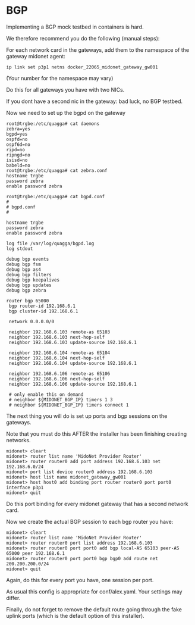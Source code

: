 BGP
===

Implementing a BGP mock testbed in containers is hard.

We therefore recommend you do the following (manual steps):

For each network card in the gateways, add them to the namespace of the gateway midonet agent:

```
ip link set p3p1 netns docker_22065_midonet_gateway_gw001
```
(Your number for the namespace may vary)

Do this for all gateways you have with two NICs.

If you dont have a second nic in the gateway: bad luck, no BGP testbed.

Now we need to set up the bgpd on the gateway

```
root@trgbe:/etc/quagga# cat daemons
zebra=yes
bgpd=yes
ospfd=no
ospf6d=no
ripd=no
ripngd=no
isisd=no
babeld=no
root@trgbe:/etc/quagga# cat zebra.conf
hostname trgbe
password zebra
enable password zebra

root@trgbe:/etc/quagga# cat bgpd.conf
#
# bgpd.conf
#

hostname trgbe
password zebra
enable password zebra

log file /var/log/quagga/bgpd.log
log stdout

debug bgp events
debug bgp fsm
debug bgp as4
debug bgp filters
debug bgp keepalives
debug bgp updates
debug bgp zebra

router bgp 65000
 bgp router-id 192.168.6.1
 bgp cluster-id 192.168.6.1

 network 0.0.0.0/0

 neighbor 192.168.6.103 remote-as 65103
 neighbor 192.168.6.103 next-hop-self
 neighbor 192.168.6.103 update-source 192.168.6.1

 neighbor 192.168.6.104 remote-as 65104
 neighbor 192.168.6.104 next-hop-self
 neighbor 192.168.6.104 update-source 192.168.6.1

 neighbor 192.168.6.106 remote-as 65106
 neighbor 192.168.6.106 next-hop-self
 neighbor 192.168.6.106 update-source 192.168.6.1

 # only enable this on demand
 # neighbor ${MIDONET_BGP_IP} timers 1 3
 # neighbor ${MIDONET_BGP_IP} timers connect 1
```

The next thing you will do is set up ports and bgp sessions on the gateways.

Note that you must do this AFTER the installer has been finishing creating networks.
```
midonet> cleart
midonet> router list name 'MidoNet Provider Router'
midonet> router router0 add port address 192.168.6.103 net 192.168.6.0/24
midonet> port list device router0 address 192.168.6.103
midonet> host list name midonet_gateway_gw001
midonet> host host0 add binding port router router0 port port0 interface p3p1
midonet> quit
```
Do this port binding for every midonet gateway that has a second network card.

Now we create the actual BGP session to each bgp router you have:
```
midonet> cleart
midonet> router list name 'MidoNet Provider Router'
midonet> router router0 port list address 192.168.6.103
midonet> router router0 port port0 add bgp local-AS 65103 peer-AS 65000 peer 192.168.6.1
midonet> router router0 port port0 bgp bgp0 add route net 200.200.200.0/24
midonet> quit
```
Again, do this for every port you have, one session per port.

As usual this config is appropriate for conf/alex.yaml. Your settings may differ.

Finally, do not forget to remove the default route going through the fake uplink ports (which is the default option of this installer).

